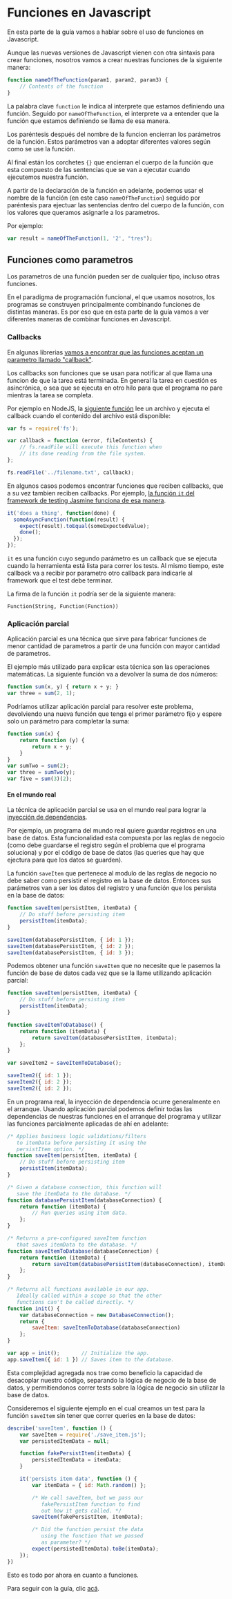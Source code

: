 # Funciones en Javascript

En esta parte de la guía vamos a hablar sobre el uso de funciones en Javascript.

Aunque las nuevas versiones de Javascript vienen con otra sintaxis para crear funciones, nosotros vamos a crear nuestras funciones de la siguiente manera:

```javascript
function nameOfTheFunction(param1, param2, param3) {
	// Contents of the function
}
```

La palabra clave `function` le indica al interprete que estamos definiendo una función. Seguido por `nameOfTheFunction`, el interprete va a entender que la función que estamos definiendo se llama de esa manera.

Los paréntesis después del nombre de la funcion encierran los parámetros de la función. Estos parámetros van a adoptar diferentes valores según como se use la función.

Al final están los corchetes `{}` que encierran el cuerpo de la función que esta compuesto de las sentencias que se van a ejecutar cuando ejecutemos nuestra función.

A partir de la declaración de la función en adelante, podemos usar el nombre de la función (en este caso `nameOfTheFunction`) seguido por paréntesis para ejectuar las sentencias dentro del cuerpo de la función, con los valores que queramos asignarle a los parametros.

Por ejemplo:

```javascript
var result = nameOfTheFunction(1, '2', "tres");
```

## Funciones como parametros

Los parametros de una función pueden ser de cualquier tipo, incluso otras funciones.

En el paradigma de programación funcional, el que usamos nosotros, los programas se construyen principalmente combinando funciones de distintas maneras. Es por eso que en esta parte de la guía vamos a ver diferentes maneras de combinar funciones en Javascript.

### Callbacks

En algunas librerias [vamos a encontrar que las funciones aceptan un parametro llamado "callback"](https://nodejs.org/api/http.html#http_request_end_data_encoding_callback).

Los callbacks son funciones que se usan para notificar al que llama una funcion de que la tarea está terminada. En general la tarea en cuestión es asincrónica, o sea que se ejecuta en otro hilo para que el programa no pare mientras la tarea se completa.

Por ejemplo en NodeJS, la [siguiente función](https://nodejs.org/api/fs.html#fs_fs_readfile_path_options_callback) lee un archivo y ejecuta el callback cuando el contenido del archivo está disponible:

```javascript
var fs = require('fs');

var callback = function (error, fileContents) {
	// fs.readFile will execute this function when
	// its done reading from the file system.
};

fs.readFile('../filename.txt', callback);
```

En algunos casos podemos encontrar funciones que reciben callbacks, que a su vez tambien reciben callbacks. Por ejemplo, [la función `it` del framework de testing Jasmine funciona de esa manera](https://jasmine.github.io/tutorials/async#callbacks).

```javascript
it('does a thing', function(done) {
  someAsyncFunction(function(result) {
    expect(result).toEqual(someExpectedValue);
    done();
  });
});
```

`it` es una función cuyo segundo parámetro es un callback que se ejecuta cuando la herramienta está lista para correr los tests. Al mismo tiempo, este callback va a recibir por parametro otro callback para indicarle al framework que el test debe terminar.

La firma de la función `it` podría ser de la siguiente manera:

```
Function(String, Function(Function))
```

### Aplicación parcial

Aplicación parcial es una técnica que sirve para fabricar funciones de menor cantidad de parametros a partir de una función con mayor cantidad de parametros.

El ejemplo más utilizado para explicar esta técnica son las operaciones matemáticas. La siguiente función va a devolver la suma de dos números:

```javascript
function sum(x, y) { return x + y; }
var three = sum(2, 1);
```

Podríamos utilizar aplicación parcial para resolver este problema, devolviendo una nueva función que tenga el primer parámetro fijo y espere solo un parámetro para completar la suma:

```javascript
function sum(x) {
	return function (y) {
		return x + y;
	}
}
var sumTwo = sum(2);
var three = sumTwo(y);
var five = sum(3)(2);
```

#### En el mundo real

La técnica de aplicación parcial se usa en el mundo real para lograr la [inyección de dependencias](https://en.wikipedia.org/wiki/Dependency_injection).

Por ejemplo, un programa del mundo real quiere guardar registros en una base de datos. Esta funcionalidad esta compuesta por las reglas de negocio (como debe guardarse el registro según el problema que el programa soluciona) y por el código de base de datos (las queries que hay que ejectura para que los datos se guarden).

La función `saveItem` que pertenece al modulo de las reglas de negocio no debe saber como persistir el registro en la base de datos. Entonces sus parámetros van a ser los datos del registro y una función que los persista en la base de datos:

```javascript
function saveItem(persistItem, itemData) {
	// Do stuff before persisting item
	persistItem(itemData);
}

saveItem(databasePersistItem, { id: 1 });
saveItem(databasePersistItem, { id: 2 });
saveItem(databasePersistItem, { id: 3 });
```

Podemos obtener una función `saveItem` que no necesite que le pasemos la función de base de datos cada vez que se la llame utilizando aplicación parcial:

```javascript
function saveItem(persistItem, itemData) {
	// Do stuff before persisting item
	persistItem(itemData);
}

function saveItemToDatabase() {
	return function (itemData) {
		return saveItem(databasePersistItem, itemData);
	};
}

var saveItem2 = saveItemToDatabase();

saveItem2({ id: 1 });
saveItem2({ id: 2 });
saveItem2({ id: 2 });
```

En un programa real, la inyección de dependencia ocurre generalmente en el arranque. Usando aplicación parcial podemos definir todas las dependencias de nuestras funciones en el arranque del programa y utilizar las funciones parcialmente aplicadas de ahí en adelante:

```javascript
/* Applies business logic validations/filters
   to itemData before persisting it using the
   persistItem option. */
function saveItem(persistItem, itemData) {
	// Do stuff before persisting item
	persistItem(itemData);
}

/* Given a database connection, this function will
   save the itemData to the database. */
function databasePersistItem(databaseConnection) {
	return function (itemData) {
		// Run queries using item data.
	};
}

/* Returns a pre-configured saveItem function
   that saves itemData to the database. */
function saveItemToDatabase(databaseConnection) {
	return function (itemData) {
		return saveItem(databasePersistItem(databaseConnection), itemData);
	};
}

/* Returns all functions available in our app.
   Ideally called within a scope so that the other
   functions can't be called directly. */
function init() {
	var databaseConnection = new DatabaseConnection();
	return {
		saveItem: saveItemToDatabase(databaseConnection)
	};
}

var app = init();       // Initialize the app.
app.saveItem({ id: 1 }) // Saves item to the database.
```

Esta complejidad agregada nos trae como beneficio la capacidad de desacoplar nuestro código, separando la lógica de negocio de la base de datos, y permitiendonos correr tests sobre la lógica de negocio sin utilizar la base de datos.

Consideremos el siguiente ejemplo en el cual creamos un test para la función `saveItem` sin tener que correr queries en la base de datos:

```javascript
describe('saveItem', function () {
	var saveItem = require('./save_item.js');
	var persistedItemData = null;

	function fakePersistItem(itemData) {
		persistedItemData = itemData;
	}

	it('persists item data', function () {
		var itemData = { id: Math.random() };

		/* We call saveItem, but we pass our
		   fakePersistItem function to find
		   out how it gets called. */
		saveItem(fakePersistItem, itemData);

		/* Did the function persist the data
		   using the function that we passed
		   as parameter? */
		expect(persistedItemData).toBe(itemData);
	});
})
```

Esto es todo por ahora en cuanto a funciones.

Para seguir con la guía, clic [acá](/javascript/parallelism.md).
